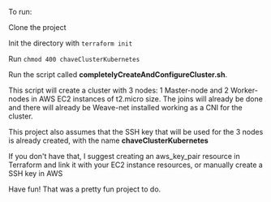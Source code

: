 To run:

Clone the project

Init the directory with `terraform init`

Run `chmod 400 chaveClusterKubernetes`

Run the script called **completelyCreateAndConfigureCluster.sh**. 

This script will create a cluster with 3 nodes: 1 Master-node and 2 Worker-nodes in AWS EC2 instances of t2.micro size. The joins will already be done and there will already be Weave-net installed working as a CNI for the cluster.

This project also assumes that the SSH key that will be used for the 3 nodes is already created, with the name **chaveClusterKubernetes**

If you don't have that, I suggest creating an aws_key_pair resource in Terraform and link it with your EC2 instance resources, or manually create a SSH key in AWS

Have fun! That was a pretty fun project to do.

